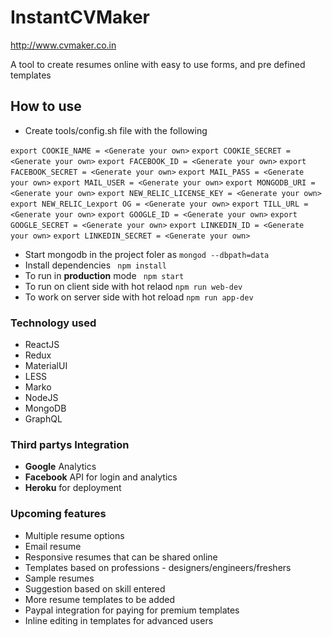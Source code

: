 # InstantCVMaker
http://www.cvmaker.co.in

A tool to create resumes online with easy to use forms, and pre defined templates

## How to use

- Create tools/config.sh file with the following

`export COOKIE_NAME = <Generate your own>`
`export COOKIE_SECRET = <Generate your own>`
`export FACEBOOK_ID = <Generate your own>`
`export FACEBOOK_SECRET = <Generate your own>`
`export MAIL_PASS = <Generate your own>`
`export MAIL_USER = <Generate your own>`
`export MONGODB_URI = <Generate your own>`
`export NEW_RELIC_LICENSE_KEY = <Generate your own>`
`export NEW_RELIC_Lexport OG = <Generate your own>`
`export TILL_URL = <Generate your own>`
`export GOOGLE_ID = <Generate your own>`
`export GOOGLE_SECRET = <Generate your own>`
`export LINKEDIN_ID = <Generate your own>`
`export LINKEDIN_SECRET = <Generate your own>`


- Start mongodb in the project foler as `mongod --dbpath=data`
- Install dependencies ` npm install`
- To run in **production** mode ` npm start`
- To run on client side with hot relaod  `npm run web-dev`
- To work on server side with hot reload  `npm run app-dev`

### Technology used
- ReactJS
- Redux
- MaterialUI
- LESS
- Marko
- NodeJS
- MongoDB
- GraphQL

### Third partys Integration
- **Google** Analytics
- **Facebook** API for login and analytics
- **Heroku** for deployment

### Upcoming features
- Multiple resume options
- Email resume
- Responsive resumes that can be shared online
- Templates based on professions - designers/engineers/freshers
- Sample resumes
- Suggestion based on skill entered
- More resume templates to be added
- Paypal integration for paying for premium templates
- Inline editing in templates for advanced users
